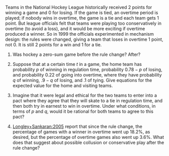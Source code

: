 

Teams in the National Hockey League historically received 2 points for
winning a game and 0 for losing. If the game is tied, an overtime period
is played; if nobody wins in overtime, the game is a tie and each team
gets 1 point. But league officials felt that teams were playing too
conservatively in overtime (to avoid a loss), and it would be more
exciting if overtime produced a winner. So in 1999 the officials
experimented in mechanism design: the rules were changed, giving a team
that loses in overtime 1 point, not 0. It is still 2 points for a win
and 1 for a tie. <br>

1.  Was hockey a zero-sum game before the rule change? After?<br>

2.  Suppose that at a certain time $t$ in a game, the home team has
    probability $p$ of winning in regulation time, probability $0.78-p$
    of losing, and probability 0.22 of going into overtime, where they
    have probability $q$ of winning, $.9-q$ of losing, and .1 of tying.
    Give equations for the expected value for the home and
    visiting teams.<br>

3.  Imagine that it were legal and ethical for the two teams to enter
    into a pact where they agree that they will skate to a tie in
    regulation time, and then both try in earnest to win in overtime.
    Under what conditions, in terms of $p$ and $q$, would it be rational
    for both teams to agree to this pact?<br>

4.  <a class="paperRef" id="paperref" title="" href="">Longley+Sankaran:2005</a> report that since the rule change, the percentage of games with a
    winner in overtime went up 18.2%, as desired, but the percentage of
    overtime games also went up 3.6%. What does that suggest about
    possible collusion or conservative play after the rule change?<br>
